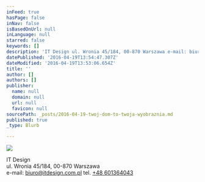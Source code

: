 ```yaml
---
inFeed: true
hasPage: false
inNav: false
isBasedOnUrl: null
inLanguage: null
starred: false
keywords: []
description: 'IT Design ul. Wronia 45/184, 00-870 Warszawa e-mail: biuro@itdesign.com.pl tel. +48 601364043'
datePublished: '2016-04-19T13:54:47.307Z'
dateModified: '2016-04-19T13:53:06.654Z'
title: ''
author: []
authors: []
publisher:
  name: null
  domain: null
  url: null
  favicon: null
sourcePath: _posts/2016-04-19-twoj-dom-to-twoja-wyobraznia.md
published: true
_type: Blurb

---
```

![](https://the-grid-user-content.s3-us-west-2.amazonaws.com/18937e4b-06e2-40ff-960d-340da4b96a46.jpg)

IT Design  
ul. Wronia 45/184, 00-870 Warszawa  
e-mail: [biuro@itdesign.com.pl][0] tel. [+48 601364043][1]

[0]: mailto:biuro@itdesign.com.pl
[1]: call:+48601364043